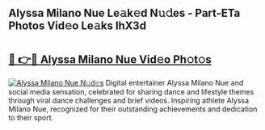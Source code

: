 ## Alyssa Milano Nue Le𝚊k𝚎d N𝚞𝚍es - Part-ETa Photos Vid𝚎o Le𝚊ks lhX3d

# <h2><a href="http://fb6mf3p.evod.top/?m=Alyssa+Milano+Nue">🔗 👉🔴 Alyssa Milano Nue Vid𝚎o Ph𝚘t𝚘s</a></h2>

[![Alyssa Milano Nue N𝚞d𝚎s](https://i.imgur.com/8V9OHl7.gif)](http://fb6mf3p.evod.top/?m=Alyssa+Milano+Nue)
Digital entertainer Alyssa Milano Nue and social media sensation, celebrated for sharing dance and lifestyle themes through viral dance challenges and brief videos. Inspiring athlete Alyssa Milano Nue, recognized for their outstanding achievements and dedication to their sport. 
